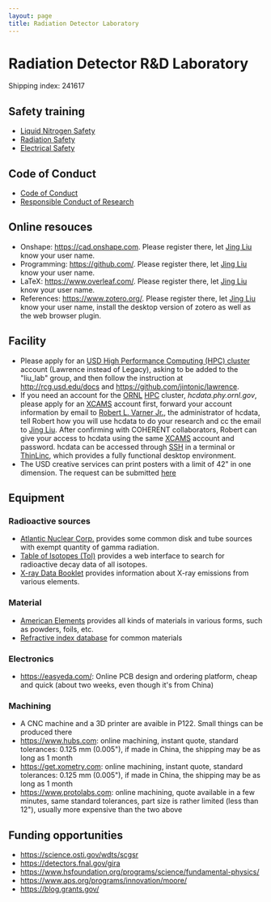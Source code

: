 ```yaml
---
layout: page
title: Radiation Detector Laboratory
---
```


# Radiation Detector R&D Laboratory

Shipping index: 241617

## Safety training

- [Liquid Nitrogen Safety](https://ehs.research.uiowa.edu/liquid-nitrogen-handling)
- [Radiation Safety](https://drive.google.com/file/d/1Vo_uD6xi9-1tCqzBISKNUU9Ia7hVQ6Ii/view?usp=sharing)
- [Electrical Safety](https://www-training.llnl.gov/training/hc/HS5220/index.html)

## Code of Conduct

- [Code of Conduct](https://www.aps.org/meetings/policies/code-conduct.cfm)
- [Responsible Conduct of Research](https://www.nsf.gov/od/recr.jsp)

## Online resouces
- Onshape: <https://cad.onshape.com>. Please register there, let [Jing Liu](/research/group) know your user name.
- Programming: <https://github.com/>. Please register there, let [Jing Liu](/research/group) know your user name.
- LaTeX: <https://www.overleaf.com/>. Please register there, let [Jing Liu](/research/group) know your user name.
- References: <https://www.zotero.org/>. Please register there, let [Jing Liu](/research/group) know your user name, install the desktop version of zotero as well as the web browser plugin.

## Facility

- Please apply for an [USD High Performance Computing (HPC) cluster](https://www.usd.edu/technology/research/high-performance-computing) account (Lawrence instead of Legacy), asking to be added to the "liu_lab" group, and then follow the instruction at <http://rcg.usd.edu/docs> and <https://github.com/jintonic/lawrence>.
- If you need an account for the [ORNL][] [HPC][] cluster, *hcdata.phy.ornl.gov*, please apply for an [XCAMS][] account first, forward your account information by email to [Robert L. Varner Jr.](https://www.ornl.gov/staff-profile/robert-l-varner-jr), the administrator of hcdata, tell Robert how you will use hcdata to do your research and cc the email to [Jing Liu](/research/group). After confirming with COHERENT collaborators, Robert can give your access to hcdata using the same [XCAMS][] account and password. hcdata can be accessed through [SSH][] in a terminal or [ThinLinc][], which provides a fully functional desktop environment.
- The USD creative services can print posters with a limit of 42" in one dimension. The request can be submitted [here](https://apps.usd.edu/administrative/creative-services/posters/app/)

[ORNL]: https://www.ornl.gov
[HPC]: https://en.wikipedia.org/wiki/High-performance_computing
[XCAMS]: https://xcams.ornl.gov
[SSH]: /learning/2020/01/22/SSH
[ThinLinc]: https://www.cendio.com/thinlinc/download

## Equipment

### Radioactive sources
- [Atlantic Nuclear Corp.](https://www.atnuke.com/nuclear/sources.htm) provides some common disk and tube sources with exempt quantity of gamma radiation.
- [Table of Isotopes (ToI)](http://nucleardata.nuclear.lu.se/toi/index.asp) provides a web interface to search for radioactive decay data of all isotopes.
- [X-ray Data Booklet](https://xdb.lbl.gov) provides information about X-ray emissions from various elements.

### Material
- [American Elements](https://www.americanelements.com) provides all kinds of materials in various forms, such as powders, foils, etc.
- [Refractive index database](https://refractiveindex.info/) for common materials

### Electronics
- <https://easyeda.com/>: Online PCB design and ordering platform, cheap and quick (about two weeks, even though it's from China)

### Machining
- A CNC machine and a 3D printer are avaible in P122. Small things can be produced there
- <https://www.hubs.com>: online machining, instant quote, standard tolerances: 0.125 mm (0.005"), if made in China, the shipping may be as long as 1 month
- <https://get.xometry.com>: online machining, instant quote, standard tolerances: 0.125 mm (0.005"), if made in China, the shipping may be as long as 1 month
- <https://www.protolabs.com>: online machining, quote available in a few minutes, same standard tolerances, part size is rather limited (less than 12"), usually more expensive than the two above

## Funding opportunities

- <https://science.osti.gov/wdts/scgsr>
- <https://detectors.fnal.gov/gira>
- <https://www.hsfoundation.org/programs/science/fundamental-physics/>
- <https://www.aps.org/programs/innovation/moore/>
- <https://blog.grants.gov/>
